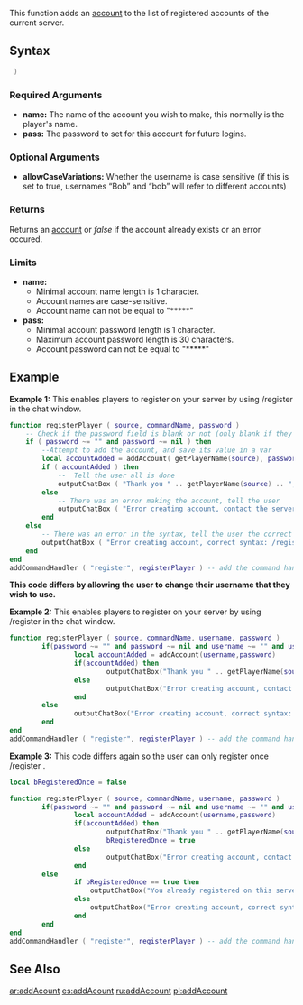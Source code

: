 This function adds an [account](/account.md "wikilink") to the list of registered accounts of the current server.

Syntax
------

``` lua
 )
```

### Required Arguments

-   **name:** The name of the account you wish to make, this normally is the player's name.
-   **pass:** The password to set for this account for future logins.

### Optional Arguments

-   **allowCaseVariations:** Whether the username is case sensitive (if this is set to true, usernames “Bob” and “bob” will refer to different accounts)

### Returns

Returns an [account](/account.md "wikilink") or *false* if the account already exists or an error occured.

### Limits

-   **name:**
    -   Minimal account name length is 1 character.
    -   Account names are case-sensitive.
    -   Account name can not be equal to "\*\*\*\*\*"
-   **pass:**
    -   Minimal account password length is 1 character.
    -   Maximum account password length is 30 characters.
    -   Account password can not be equal to "\*\*\*\*\*"

Example
-------

**Example 1:** This enables players to register on your server by using /register <password> in the chat window.

``` lua
function registerPlayer ( source, commandName, password )
    -- Check if the password field is blank or not (only blank if they didnt enter one)
    if ( password ~= "" and password ~= nil ) then
        --Attempt to add the account, and save its value in a var
        local accountAdded = addAccount( getPlayerName(source), password )
        if ( accountAdded ) then
            --  Tell the user all is done
            outputChatBox ( "Thank you " .. getPlayerName(source) .. ", you're now registed, you can login with /login", source )
        else
            -- There was an error making the account, tell the user
            outputChatBox ( "Error creating account, contact the server admin", source )
        end
    else
        -- There was an error in the syntax, tell the user the correct syntax.
        outputChatBox ( "Error creating account, correct syntax: /register <password>", source )
    end
end
addCommandHandler ( "register", registerPlayer ) -- add the command handler
```

**This code differs by allowing the user to change their username that they wish to use.**

**Example 2:** This enables players to register on your server by using /register <username> <password> in the chat window.

``` lua
function registerPlayer ( source, commandName, username, password )
        if(password ~= "" and password ~= nil and username ~= "" and username ~= nil) then
                local accountAdded = addAccount(username,password)
                if(accountAdded) then
                        outputChatBox("Thank you " .. getPlayerName(source) .. ", you're now registed, you can login with /login",source)
                else
                        outputChatBox("Error creating account, contact the server admin.",source)
                end
        else
                outputChatBox("Error creating account, correct syntax: /register <nick> <pass>",source)
        end
end
addCommandHandler ( "register", registerPlayer ) -- add the command handler
```

**Example 3:** This code differs again so the user can only register once /register <username> <password>.

``` lua
local bRegisteredOnce = false

function registerPlayer ( source, commandName, username, password )
        if(password ~= "" and password ~= nil and username ~= "" and username ~= nil and bRegisteredOnce == false) then
                local accountAdded = addAccount(username,password)
                if(accountAdded) then
                        outputChatBox("Thank you " .. getPlayerName(source) .. ", you're now registed, you can login with /login",source)
                        bRegisteredOnce = true
                else
                        outputChatBox("Error creating account, contact the server admin.",source)
                end
        else
                if bRegisteredOnce == true then
                    outputChatBox("You already registered on this server!",source)
                else
                    outputChatBox("Error creating account, correct syntax: /register <nick> <pass>",source)
                end
        end
end
addCommandHandler ( "register", registerPlayer ) -- add the command handler
```

See Also
--------

[ar:addAcount](/ar:addAcount.md "wikilink") [es:addAcount](/es:addAcount.md "wikilink") [ru:addAccount](/ru:addAccount.md "wikilink") [pl:addAccount](/pl:addAccount.md "wikilink")
